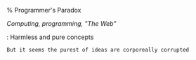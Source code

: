 % Programmer's Paradox

*Computing, programming, "The Web"*

:	Harmless and pure concepts

	But it seems the purest of ideas are corporeally corrupted